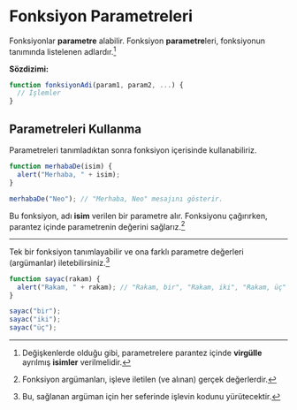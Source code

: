 # Fonksiyon Parametreleri


Fonksiyonlar **parametre** alabilir.
Fonksiyon **parametre**leri, fonksiyonun tanımında listelenen adlardır.[^1]

**Sözdizimi:**

```javascript	
function fonksiyonAdi(param1, param2, ...) {
  // İşlemler
}
```

  
  [^1]: Değişkenlerde olduğu gibi, parametrelere parantez içinde **virgülle** ayrılmış **isimler** verilmelidir.

## Parametreleri Kullanma

Parametreleri tanımladıktan sonra fonksiyon içerisinde kullanabiliriz.

```javascript
function merhabaDe(isim) {
  alert("Merhaba, " + isim);
}

merhabaDe("Neo"); // "Merhaba, Neo" mesajını gösterir.
```

Bu fonksiyon, adı **isim** verilen bir parametre alır. Fonksiyonu çağırırken, parantez içinde parametrenin değerini sağlarız.[^2]
  
  [^2]: Fonksiyon argümanları, işleve iletilen (ve alınan) gerçek değerlerdir.

<hr>

Tek bir fonksiyon tanımlayabilir ve ona farklı parametre değerleri (argümanlar) iletebilirsiniz.[^3]

```javascript
function sayac(rakam) {
  alert("Rakam, " + rakam); // "Rakam, bir", "Rakam, iki", "Rakam, üç" mesajlarını gösterir.
}

sayac("bir");
sayac("iki");
sayac("üç"); 
```	

  [^3]: Bu, sağlanan argüman için her seferinde işlevin kodunu yürütecektir.

